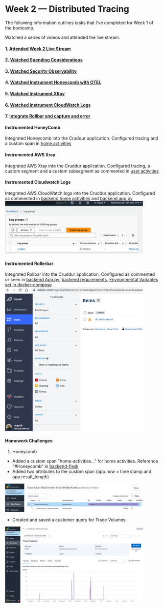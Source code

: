 # Week 2 — Distributed Tracing

The following information outlines tasks that I've completed for Week 1 of the bootcamp.

Watched a series of videos and attended the live stream.
#### 1. [Attended Week 2 Live Stream]() 
#### 2. [Watched Spending Considerations](https://www.youtube.com/watch?v=2W3KeqCjtDY)
#### 3. [Watched Security Observability](https://www.youtube.com/watch?v=bOf4ITxAcXc&list=PLBfufR7vyJJ7k25byhRXJldB5AiwgNnWv&index=31)
#### 4. [Watched Instrument Honeycomb with OTEL](https://www.youtube.com/watch?v=2GD9xCzRId4&list=PLBfufR7vyJJ7k25byhRXJldB5AiwgNnWv&index=30)
#### 5. [Watched Instrument XRay](https://www.youtube.com/watch?v=n2DTsuBrD_A&list=PLBfufR7vyJJ7k25byhRXJldB5AiwgNnWv&index=32)
#### 6. [Watched Instrument CloudWatch Logs](https://www.youtube.com/watch?v=ipdFizZjOF4&list=PLBfufR7vyJJ7k25byhRXJldB5AiwgNnWv&index=33)
#### 7. [Integrate Rollbar and capture and error](https://www.youtube.com/watch?v=xMBDAb5SEU4&list=PLBfufR7vyJJ7k25byhRXJldB5AiwgNnWv&index=35)

#### Instrumented HoneyComb
Integrated Honeycomb into the Cruddur application. Configured tracing and a custom span in [home activities](https://github.com/kmb40/aws-bootcamp-cruddur-2023/blob/week-2/backend-flask/services/home_activities.py)

#### Instrumented AWS Xray
Integrated AWS Xray into the Cruddur application. Configured tracing, a custom segment and a custom subsegment as commented in [user activities](https://github.com/kmb40/aws-bootcamp-cruddur-2023/blob/week-2/backend-flask/services/user_activities.py)

#### Instrumented Cloudwatch Logs
Integrated AWS CloudWatch logs into the Cruddur application. Configured as commented in [backend home activities](https://github.com/kmb40/aws-bootcamp-cruddur-2023/blob/week-2/backend-flask/services/home_activities.py) and [backend app.py](https://github.com/kmb40/aws-bootcamp-cruddur-2023/blob/week-2/backend-flask/services/home_activities.py)
<img src="/assets/cloudwatch-logs.png" width="450" alt="cloudwatch">

#### Instrumented Rollerbar
Integrated Rollbar into the Cruddur application. Configured as commented or seen in [backend App.py](https://github.com/kmb40/aws-bootcamp-cruddur-2023/blob/week-2/backend-flask/requirements.txt), [backend requirements](https://github.com/kmb40/aws-bootcamp-cruddur-2023/blob/week-2/backend-flask/requirements.txt), [Environmental Variables set in docker-compose](https://github.com/kmb40/aws-bootcamp-cruddur-2023/blob/week-2/docker-compose.yml)   
<img src="/assets/rollbar.png" width="450" alt="rollbar">

#### Homework Challenges
1. Honeycomb
 - Added a custom span "home-activities..." for home activities. Reference "#Honeycomb" in [backend-flask](https://github.com/kmb40/aws-bootcamp-cruddur-2023/blob/week-2/backend-flask/services/home_activities.py)  
 - Added two attributes to the custom span (app.now = time stamp and app.result_length)  
<img src="/assets/honeycomb-custom-span.png" width="450" alt="honeycomb">   
  
 - Created and saved a customer query for Trace Volumes.   
<img src="/assets/honeycomb-custom-trace.png" width="450" alt="honeycomb-custom-trace">

